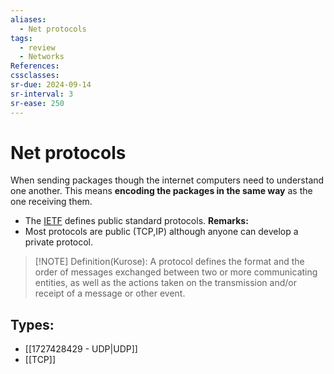 ```yaml
---
aliases:
  - Net protocols
tags:
  - review
  - Networks
References: 
cssclasses:
sr-due: 2024-09-14
sr-interval: 3
sr-ease: 250
---
```

# Net protocols
When sending packages though the internet computers need to understand one another. This means **encoding the packages in the same way** as the one receiving them.
+ The [IETF](https://www.ietf.org/) defines public standard protocols.
**Remarks:**
+ Most protocols are public (TCP,IP) although anyone can develop a private protocol.

> [!NOTE] Definition(Kurose): 
> A protocol defines the format and the order of messages exchanged between two or more communicating entities, as well as the actions taken on the transmission and/or receipt of a message or other event.
## Types:
+ [[1727428429 - UDP|UDP]]
+ [[TCP]]
